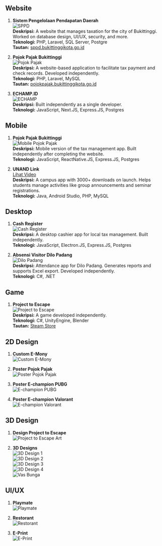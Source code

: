 ## Website  
1. **Sistem Pengelolaan Pendapatan Daerah**  
   ![SPPD](https://harlansr.github.io/assets/img/portfolio/website/web_sppd.png)  
   **Deskripsi:** A website that manages taxation for the city of Bukittinggi. Worked on database design, UI/UX, security, and more.  
   **Teknologi:** PHP, Laravel, SQL Server, Postgre  
   **Tautan:** [sppd.bukittinggikota.go.id](https://sppd.bukittinggikota.go.id/)  

2. **Pojok Pajak Bukittinggi**  
   ![Pojok Pajak](https://harlansr.github.io/assets/img/portfolio/website/web_keuangan.png)  
   **Deskripsi:** A website-based application to facilitate tax payment and check records. Developed independently.  
   **Teknologi:** PHP, Laravel, MySQL  
   **Tautan:** [pojokpajak.bukittinggikota.go.id](https://pojokpajak.bukittinggikota.go.id/)  

3. **ECHAMP.ID**  
   ![ECHAMP](https://harlansr.github.io/assets/img/portfolio/website/web_echamp.png)  
   **Deskripsi:** Built independently as a single developer.  
   **Teknologi:** JavaScript, Next.JS, Express.JS, Postgres  

## Mobile  
1. **Pojok Pajak Bukittinggi**  
   ![Mobile Pojok Pajak](https://harlansr.github.io/assets/img/portfolio/mobile/pojokpajak.jpg)  
   **Deskripsi:** Mobile version of the tax management app. Built independently after completing the website.  
   **Teknologi:** JavaScript, ReactNative.JS, Express.JS, Postgres  

2. **UNAND Link**  
   [Lihat Video](https://www.youtube.com/watch?v=sjrpUE_yS0U)  
   **Deskripsi:** A campus app with 3000+ downloads on launch. Helps students manage activities like group announcements and seminar registrations.  
   **Teknologi:** Java, Android Studio, PHP, MySQL  

## Desktop  
1. **Cash Register**  
   ![Cash Register](https://harlansr.github.io/assets/img/portfolio/desktop/desktop-restorant.png)  
   **Deskripsi:** A desktop cashier app for local tax management. Built independently.  
   **Teknologi:** JavaScript, Electron.JS, Express.JS, Postgres  

2. **Absensi Visitor Dilo Padang**  
   ![Dilo Padang](https://harlansr.github.io/assets/img/portfolio/desktop/absen-dilo.png)  
   **Deskripsi:** Attendance app for Dilo Padang. Generates reports and supports Excel export. Developed independently.  
   **Teknologi:** C#, .NET  

## Game  
1. **Project to Escape**  
   ![Project to Escape](https://harlansr.github.io/assets/img/portfolio/game/game_pte.jpg)  
   **Deskripsi:** A game developed independently.  
   **Teknologi:** C#, UnityEngine, Blender  
   **Tautan:** [Steam Store](https://store.steampowered.com/app/1612220/Project_to_Escape/)  

## 2D Design  
1. **Custom E-Mony**  
   ![Custom E-Mony](https://harlansr.github.io/assets/img/portfolio/design/mockup-emoney.png)  

2. **Poster Pojok Pajak**  
   ![Poster Pojok Pajak](https://harlansr.github.io/assets/img/portfolio/mobile/pojokpajak.jpg)  

3. **Poster E-champion PUBG**  
   ![E-champion PUBG](https://harlansr.github.io/assets/img/portfolio/design/echampion_1.jpg)  

4. **Poster E-champion Valorant**  
   ![E-champion Valorant](https://harlansr.github.io/assets/img/portfolio/design/beta-turnament-poster.png)  

## 3D Design  
1. **Design Project to Escape**  
   ![Project to Escape Art](https://harlansr.github.io/assets/img/portfolio/3d/ed_pte_art.jpg)  

2. **3D Designs**  
   ![3D Design 1](https://harlansr.github.io/assets/img/portfolio/3d/3d_img1.png)  
   ![3D Design 2](https://harlansr.github.io/assets/img/portfolio/3d/3d_img2.png)  
   ![3D Design 3](https://harlansr.github.io/assets/img/portfolio/3d/3d_img3.png)  
   ![3D Design 4](https://harlansr.github.io/assets/img/portfolio/3d/3d_img4.png)  
   ![Vas Bunga](https://harlansr.github.io/assets/img/portfolio/3d/vas_bunga6.png)  

## UI/UX  
1. **Playmate**  
   ![Playmate](https://harlansr.github.io/assets/img/portfolio/UIUX/ux_playmate.png)  

2. **Restorant**  
   ![Restorant](https://harlansr.github.io/assets/img/portfolio/UIUX/ux_restorant.png)  

3. **E-Print**  
   ![E-Print](https://harlansr.github.io/assets/img/portfolio/UIUX/ux_print.png)  
